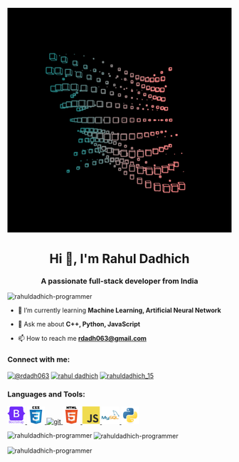 ![logo](https://github.com/RahulDadhich-programmer/RahulDadhich-programmer/blob/main/gif.gif)
<h1 align="center">Hi 👋, I'm Rahul Dadhich</h1>
<h3 align="center">A passionate full-stack developer from India</h3>
<p align="left"> <img src="https://komarev.com/ghpvc/?username=rahuldadhich-programmer&label=Profile%20views&color=0e75b6&style=flat" alt="rahuldadhich-programmer" /> </p>

- 🌱 I’m currently learning **Machine Learning, Artificial Neural Network**

- 💬 Ask me about **C++, Python, JavaScript**

- 📫 How to reach me **rdadh063@gmail.com**

<h3 align="left">Connect with me:</h3>
<p align="left">
<a href="https://twitter.com/@rdadh063" target="blank"><img align="center" src="https://raw.githubusercontent.com/rahuldkjain/github-profile-readme-generator/master/src/images/icons/Social/twitter.svg" alt="@rdadh063" height="30" width="40" /></a>
<a href="https://linkedin.com/in/rahul dadhich" target="blank"><img align="center" src="https://raw.githubusercontent.com/rahuldkjain/github-profile-readme-generator/master/src/images/icons/Social/linked-in-alt.svg" alt="rahul dadhich" height="30" width="40" /></a>
<a href="https://instagram.com/rahuldadhich_15" target="blank"><img align="center" src="https://raw.githubusercontent.com/rahuldkjain/github-profile-readme-generator/master/src/images/icons/Social/instagram.svg" alt="rahuldadhich_15" height="30" width="40" /></a>
</p>

<h3 align="left">Languages and Tools:</h3>
<p align="left"> <a href="https://getbootstrap.com" target="_blank" rel="noreferrer"> <img src="https://raw.githubusercontent.com/devicons/devicon/master/icons/bootstrap/bootstrap-plain-wordmark.svg" alt="bootstrap" width="40" height="40"/> </a>  <a href="https://www.w3schools.com/css/" target="_blank" rel="noreferrer"> <img src="https://raw.githubusercontent.com/devicons/devicon/master/icons/css3/css3-original-wordmark.svg" alt="css3" width="40" height="40"/> </a> <a href="https://git-scm.com/" target="_blank" rel="noreferrer"> <img src="https://www.vectorlogo.zone/logos/git-scm/git-scm-icon.svg" alt="git" width="40" height="40"/> </a> <a href="https://www.w3.org/html/" target="_blank" rel="noreferrer"> <img src="https://raw.githubusercontent.com/devicons/devicon/master/icons/html5/html5-original-wordmark.svg" alt="html5" width="40" height="40"/> </a> <a href="https://developer.mozilla.org/en-US/docs/Web/JavaScript" target="_blank" rel="noreferrer"> <img src="https://raw.githubusercontent.com/devicons/devicon/master/icons/javascript/javascript-original.svg" alt="javascript" width="40" height="40"/> </a> <a href="https://www.mysql.com/" target="_blank" rel="noreferrer"> <img src="https://raw.githubusercontent.com/devicons/devicon/master/icons/mysql/mysql-original-wordmark.svg" alt="mysql" width="40" height="40"/> </a> <a href="https://www.python.org" target="_blank" rel="noreferrer"> <img src="https://raw.githubusercontent.com/devicons/devicon/master/icons/python/python-original.svg" alt="python" width="40" height="40"/> </a> </p>

<p><img align="left" src="https://github-readme-stats.vercel.app/api/top-langs?username=rahuldadhich-programmer&show_icons=true&locale=en&layout=compact" alt="rahuldadhich-programmer" /></p>

<p>&nbsp;<img align="center" src="https://github-readme-stats.vercel.app/api?username=rahuldadhich-programmer&show_icons=true&locale=en" alt="rahuldadhich-programmer" /></p>

<p><img align="center" src="https://github-readme-streak-stats.herokuapp.com/?user=rahuldadhich-programmer&" alt="rahuldadhich-programmer" /></p>
